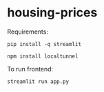 # housing-prices
Requirements:

``pip install -q streamlit``

``npm install localtunnel``

To run frontend:

``streamlit run app.py``
